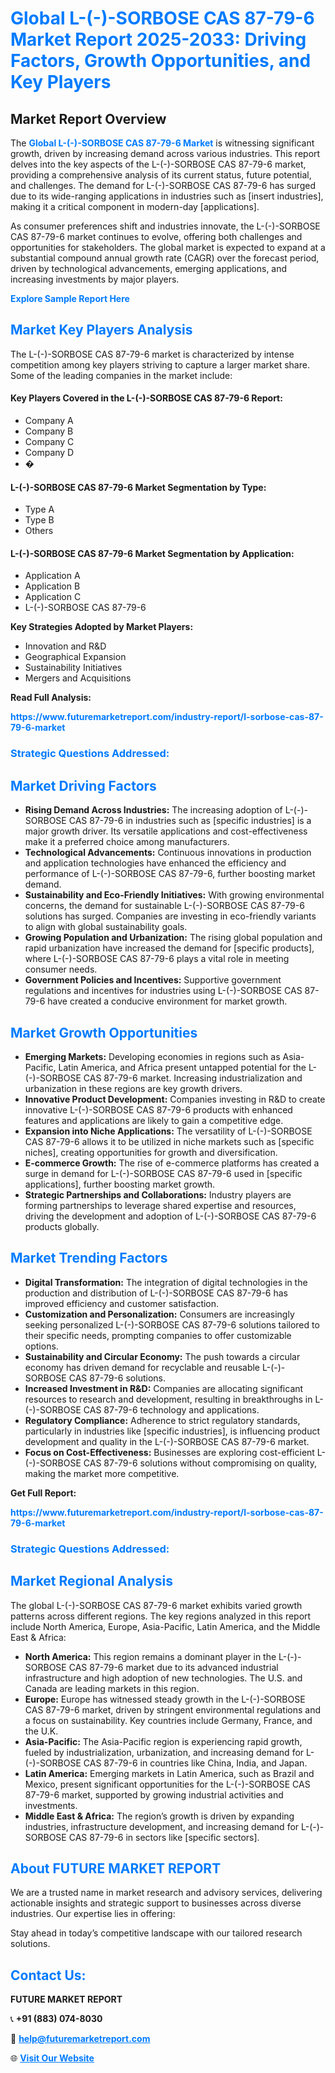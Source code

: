 <h1 style="color: #007BFF;">Global L-(-)-SORBOSE CAS 87-79-6 Market Report 2025-2033: Driving Factors, Growth Opportunities, and Key Players</h1>

<section id="overview">
<h2>Market Report Overview</h2>
<p>The <a href="https://www.futuremarketreport.com/industry-report/l-sorbose-cas-87-79-6-market" style="color: #007BFF; text-decoration: none;"><strong>Global L-(-)-SORBOSE CAS 87-79-6 Market</strong></a> is witnessing significant growth, driven by increasing demand across various industries. This report delves into the key aspects of the L-(-)-SORBOSE CAS 87-79-6 market, providing a comprehensive analysis of its current status, future potential, and challenges. The demand for L-(-)-SORBOSE CAS 87-79-6 has surged due to its wide-ranging applications in industries such as [insert industries], making it a critical component in modern-day [applications].</p>
<p>As consumer preferences shift and industries innovate, the L-(-)-SORBOSE CAS 87-79-6 market continues to evolve, offering both challenges and opportunities for stakeholders. The global market is expected to expand at a substantial compound annual growth rate (CAGR) over the forecast period, driven by technological advancements, emerging applications, and increasing investments by major players.</p>
</section>

<section id="overview">
<p><a href="https://www.futuremarketreport.com/request-sample/reportId=116239" style="color: #007BFF; text-decoration: none;"><strong>Explore Sample Report Here</strong></a></p>
</section>

<section id="key-players">
<h2 style="color: #007BFF;">Market Key Players Analysis</h2>
<p>The L-(-)-SORBOSE CAS 87-79-6 market is characterized by intense competition among key players striving to capture a larger market share. Some of the leading companies in the market include:</p>
<h4>Key Players Covered in the L-(-)-SORBOSE CAS 87-79-6 Report:</h4>
<ul><li>Company A</li><li>Company B</li><li>Company C</li><li>Company D</li><li>�</li></ul>
<h4>L-(-)-SORBOSE CAS 87-79-6 Market Segmentation by Type:</h4>
<ul><li>Type A</li><li>Type B</li><li>Others</li></ul>

<h4>L-(-)-SORBOSE CAS 87-79-6 Market Segmentation by Application:</h4>
<ul><li>Application A</li><li>Application B</li><li>Application C</li><li>L-(-)-SORBOSE CAS 87-79-6</li></ul>
<p><strong>Key Strategies Adopted by Market Players:</strong></p>
<ul>
<li>Innovation and R&D</li>
<li>Geographical Expansion</li>
<li>Sustainability Initiatives</li>
<li>Mergers and Acquisitions</li>
</ul>
</section>

<section>
<p><strong>Read Full Analysis: </strong></p><a href="https://www.futuremarketreport.com/industry-report/l-sorbose-cas-87-79-6-market" style="color: #007BFF; text-decoration: none;"><strong>https://www.futuremarketreport.com/industry-report/l-sorbose-cas-87-79-6-market</strong></a>
<h3 style="color: #007BFF;">Strategic Questions Addressed:</h3>
</section>

<section id="driving-factors">
<h2 style="color: #007BFF;">Market Driving Factors</h2>
<ul>
<li><strong>Rising Demand Across Industries:</strong> The increasing adoption of L-(-)-SORBOSE CAS 87-79-6 in industries such as [specific industries] is a major growth driver. Its versatile applications and cost-effectiveness make it a preferred choice among manufacturers.</li>
<li><strong>Technological Advancements:</strong> Continuous innovations in production and application technologies have enhanced the efficiency and performance of L-(-)-SORBOSE CAS 87-79-6, further boosting market demand.</li>
<li><strong>Sustainability and Eco-Friendly Initiatives:</strong> With growing environmental concerns, the demand for sustainable L-(-)-SORBOSE CAS 87-79-6 solutions has surged. Companies are investing in eco-friendly variants to align with global sustainability goals.</li>
<li><strong>Growing Population and Urbanization:</strong> The rising global population and rapid urbanization have increased the demand for [specific products], where L-(-)-SORBOSE CAS 87-79-6 plays a vital role in meeting consumer needs.</li>
<li><strong>Government Policies and Incentives:</strong> Supportive government regulations and incentives for industries using L-(-)-SORBOSE CAS 87-79-6 have created a conducive environment for market growth.</li>
</ul>
</section>

<section id="growth-opportunities">
<h2 style="color: #007BFF;">Market Growth Opportunities</h2>
<ul>
<li><strong>Emerging Markets:</strong> Developing economies in regions such as Asia-Pacific, Latin America, and Africa present untapped potential for the L-(-)-SORBOSE CAS 87-79-6 market. Increasing industrialization and urbanization in these regions are key growth drivers.</li>
<li><strong>Innovative Product Development:</strong> Companies investing in R&D to create innovative L-(-)-SORBOSE CAS 87-79-6 products with enhanced features and applications are likely to gain a competitive edge.</li>
<li><strong>Expansion into Niche Applications:</strong> The versatility of L-(-)-SORBOSE CAS 87-79-6 allows it to be utilized in niche markets such as [specific niches], creating opportunities for growth and diversification.</li>
<li><strong>E-commerce Growth:</strong> The rise of e-commerce platforms has created a surge in demand for L-(-)-SORBOSE CAS 87-79-6 used in [specific applications], further boosting market growth.</li>
<li><strong>Strategic Partnerships and Collaborations:</strong> Industry players are forming partnerships to leverage shared expertise and resources, driving the development and adoption of L-(-)-SORBOSE CAS 87-79-6 products globally.</li>
</ul>
</section>

<section id="trending-factors">
<h2 style="color: #007BFF;">Market Trending Factors</h2>
<ul>
<li><strong>Digital Transformation:</strong> The integration of digital technologies in the production and distribution of L-(-)-SORBOSE CAS 87-79-6 has improved efficiency and customer satisfaction.</li>
<li><strong>Customization and Personalization:</strong> Consumers are increasingly seeking personalized L-(-)-SORBOSE CAS 87-79-6 solutions tailored to their specific needs, prompting companies to offer customizable options.</li>
<li><strong>Sustainability and Circular Economy:</strong> The push towards a circular economy has driven demand for recyclable and reusable L-(-)-SORBOSE CAS 87-79-6 solutions.</li>
<li><strong>Increased Investment in R&D:</strong> Companies are allocating significant resources to research and development, resulting in breakthroughs in L-(-)-SORBOSE CAS 87-79-6 technology and applications.</li>
<li><strong>Regulatory Compliance:</strong> Adherence to strict regulatory standards, particularly in industries like [specific industries], is influencing product development and quality in the L-(-)-SORBOSE CAS 87-79-6 market.</li>
<li><strong>Focus on Cost-Effectiveness:</strong> Businesses are exploring cost-efficient L-(-)-SORBOSE CAS 87-79-6 solutions without compromising on quality, making the market more competitive.</li>
</ul>
</section>

<section>
<p><strong>Get Full Report: </strong></p><a href="https://www.futuremarketreport.com/industry-report/l-sorbose-cas-87-79-6-market" style="color: #007BFF; text-decoration: none;"><strong>https://www.futuremarketreport.com/industry-report/l-sorbose-cas-87-79-6-market</strong></a>
<h3 style="color: #007BFF;">Strategic Questions Addressed:</h3>
</section>


<section id="regional-analysis">
<h2 style="color: #007BFF;">Market Regional Analysis</h2>
<p>The global L-(-)-SORBOSE CAS 87-79-6 market exhibits varied growth patterns across different regions. The key regions analyzed in this report include North America, Europe, Asia-Pacific, Latin America, and the Middle East & Africa:</p>
<ul>
<li><strong>North America:</strong> This region remains a dominant player in the L-(-)-SORBOSE CAS 87-79-6 market due to its advanced industrial infrastructure and high adoption of new technologies. The U.S. and Canada are leading markets in this region.</li>
<li><strong>Europe:</strong> Europe has witnessed steady growth in the L-(-)-SORBOSE CAS 87-79-6 market, driven by stringent environmental regulations and a focus on sustainability. Key countries include Germany, France, and the U.K.</li>
<li><strong>Asia-Pacific:</strong> The Asia-Pacific region is experiencing rapid growth, fueled by industrialization, urbanization, and increasing demand for L-(-)-SORBOSE CAS 87-79-6 in countries like China, India, and Japan.</li>
<li><strong>Latin America:</strong> Emerging markets in Latin America, such as Brazil and Mexico, present significant opportunities for the L-(-)-SORBOSE CAS 87-79-6 market, supported by growing industrial activities and investments.</li>
<li><strong>Middle East & Africa:</strong> The region’s growth is driven by expanding industries, infrastructure development, and increasing demand for L-(-)-SORBOSE CAS 87-79-6 in sectors like [specific sectors].</li>
</ul>
</section>

<footer>
<h2 style="color: #007BFF;">About FUTURE MARKET REPORT</h2>
<p>We are a trusted name in market research and advisory services, delivering actionable insights and strategic support to businesses across diverse industries. Our expertise lies in offering:</p>

<p>Stay ahead in today’s competitive landscape with our tailored research solutions.</p>

<h2 style="color: #007BFF;">Contact Us:</h2>
<p><strong>FUTURE MARKET REPORT</strong></p>
<p>📞 <strong>+91 (883) 074-8030</strong></p>
<p>📧 <strong><a href="mailto:help@futuremarketreport.com" style="color: #007BFF;">help@futuremarketreport.com</a></strong></p>
<p>🌐 <strong><a href="https://www.futuremarketreport.com/" style="color: #007BFF;">Visit Our Website</a></strong></p>
</footer>